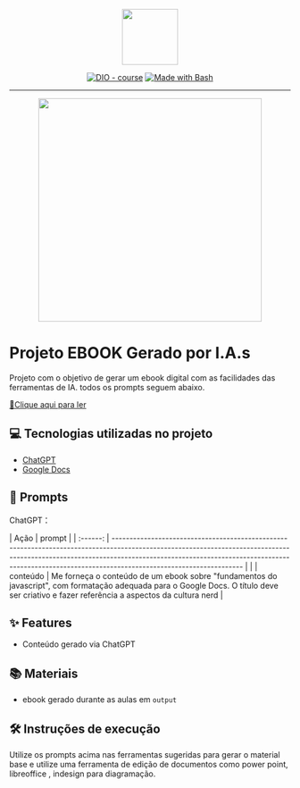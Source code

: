 <p align="center">
    <img width="100" src=".github/assets/banner.png">
</p>


<p align="center">
<a href="https://dio.me/"><img src="https://img.shields.io/badge/DIO-Course-28DA77?logo=youtube" alt="DIO - course"></a>
<a href="https://www.gnu.org/software/bash/" title="Go to Bash homepage"><img src="https://img.shields.io/badge/Prompt-Project-blue?logo=gnu-bash&amp;logoColor=white" alt="Made with Bash"></a></p>

-------


<p align="center">
<img 
    src="./assets/cover.png"
    width="400"  
/>
</p>

# Projeto EBOOK Gerado por I.A.s



Projeto com o objetivo de gerar um ebook digital com as facilidades das ferramentas de IA. todos os prompts
seguem abaixo.

<a href="https://github.com/joaopedronery/ebook-chatgpt/blob/main/output/ebook-javascript.pdf" title="View PDF now"> 📕Clique aqui para ler</a>

## 💻 Tecnologias utilizadas no projeto

- [ChatGPT](https://chat.openai.com/) 
- [Google Docs](https://docs.google.com/)

## 🧠 Prompts


ChatGPT：

|   Ação   | prompt                                                                                                                                                                                                                                                                         |
| :------: | ------------------------------------------------------------------------------------------------------------------------------------------------------------------------------------------------------------------------------------------------------------------------------ |                                                     |
| conteúdo | Me forneça o conteúdo de um ebook sobre "fundamentos do javascript", com formatação adequada para o Google Docs. O título deve ser criativo e fazer referência a aspectos da cultura nerd |


## ✨ Features

- Conteúdo gerado via ChatGPT


## 📚 Materiais


- ebook gerado durante as aulas em `output`

## 🛠️ Instruções de execução

Utilize os prompts acima nas ferramentas sugeridas para gerar o material base e utilize uma ferramenta de edição de documentos como power point, libreoffice , indesign para diagramação.

